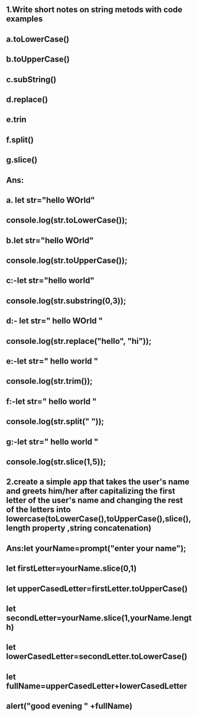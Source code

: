 ## 1.Write short notes on string metods with code examples
## a.toLowerCase()
## b.toUpperCase()
## c.subString()
## d.replace()
## e.trin
## f.split()
## g.slice()

## Ans:
## a. let str="hello WOrld"
## console.log(str.toLowerCase());

## b.let str="hello WOrld"
## console.log(str.toUpperCase());

## c:-let str="hello world"
## console.log(str.substring(0,3));

## d:- let str=" hello WOrld "
## console.log(str.replace("hello", "hi"));

## e:-let str=" hello world "
## console.log(str.trim());

## f:-let str=" hello world "
## console.log(str.split(" "));

## g:-let str=" hello world "
## console.log(str.slice(1,5));

## 2.create a simple app that takes the user's name and greets him/her after capitalizing the first letter of the user's name and changing the rest of the letters into lowercase(toLowerCase(),toUpperCase(),slice(),length property ,string concatenation)

## Ans:let yourName=prompt("enter your name");
## let firstLetter=yourName.slice(0,1)
## let upperCasedLetter=firstLetter.toUpperCase()
## let secondLetter=yourName.slice(1,yourName.length)
## let lowerCasedLetter=secondLetter.toLowerCase()
## let fullName=upperCasedLetter+lowerCasedLetter
## alert("good evening " +fullName)


